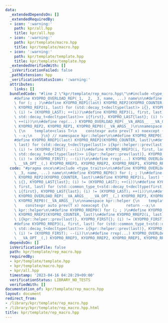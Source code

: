 ```yaml
---
data:
  _extendedDependsOn: []
  _extendedRequiredBy:
  - icon: ':warning:'
    path: kpr/all.hpp
    title: kpr/all.hpp
  - icon: ':warning:'
    path: kpr/template/macro.hpp
    title: kpr/template/macro.hpp
  - icon: ':warning:'
    path: kpr/template/template.hpp
    title: kpr/template/template.hpp
  _extendedVerifiedWith: []
  _isVerificationFailed: false
  _pathExtension: hpp
  _verificationStatusIcon: ':warning:'
  attributes:
    links: []
  bundledCode: "#line 2 \"kpr/template/rep_macro.hpp\"\n#include <type_traits>\n\n\
    #define KYOPRO_OVERLOAD_REP(_1, _2, _3, name, ...) name\n\n#define KYOPRO_REP0()\
    \ for (; ; )\n#define KYOPRO_REP1(last) KYOPRO_REP2(KYOPRO_COUNTER, last)\n#define\
    \ KYOPRO_REP2(i, last) for (std::decay_t<decltype(last)> i{}, KYOPRO_LAST{last};\
    \ (i) != (KYOPRO_LAST); ++(i))\n#define KYOPRO_REP3(i, first, last) for (std::common_type_t<std::decay_t<decltype(first)>,\
    \ std::decay_t<decltype(last)>> i{first}, KYOPRO_LAST{last}; (i) != (KYOPRO_LAST);\
    \ ++(i))\n\n#define rep(...) KYOPRO_OVERLOAD_REP(__VA_ARGS__ __VA_OPT__(,) KYOPRO_REP3,\
    \ KYOPRO_REP2, KYOPRO_REP1, KYOPRO_REP0)(__VA_ARGS__)\n\nnamespace kpr::helper\
    \ {\n    template<class T>\n    constexpr auto prev(T x) noexcept {\n        return\
    \ --x;\n    }\n} // namespace kpr::helper\n\n#define KYOPRO_RREP0() for (; ; )\n\
    #define KYOPRO_RREP1(last) KYOPRO_RREP2(KYOPRO_COUNTER, last)\n#define KYOPRO_RREP2(i,\
    \ last) for (std::decay_t<decltype(last)> i{kpr::helper::prev(last)}, KYOPRO_FIRST{};\
    \ (i) != (KYOPRO_FIRST); --(i))\n#define KYOPRO_RREP3(i, first, last) for (std::common_type_t<std::decay_t<decltype(first)>,\
    \ std::decay_t<decltype(last)>> i{kpr::helper::prev(last)}, KYOPRO_FIRST{kpr::helper::prev(first)};\
    \ (i) != (KYOPRO_FIRST); --(i))\n\n#define rrep(...) KYOPRO_OVERLOAD_REP(__VA_ARGS__\
    \ __VA_OPT__(,) KYOPRO_RREP3, KYOPRO_RREP2, KYOPRO_RREP1, KYOPRO_RREP0)(__VA_ARGS__)\n"
  code: "#pragma once\n#include <type_traits>\n\n#define KYOPRO_OVERLOAD_REP(_1, _2,\
    \ _3, name, ...) name\n\n#define KYOPRO_REP0() for (; ; )\n#define KYOPRO_REP1(last)\
    \ KYOPRO_REP2(KYOPRO_COUNTER, last)\n#define KYOPRO_REP2(i, last) for (std::decay_t<decltype(last)>\
    \ i{}, KYOPRO_LAST{last}; (i) != (KYOPRO_LAST); ++(i))\n#define KYOPRO_REP3(i,\
    \ first, last) for (std::common_type_t<std::decay_t<decltype(first)>, std::decay_t<decltype(last)>>\
    \ i{first}, KYOPRO_LAST{last}; (i) != (KYOPRO_LAST); ++(i))\n\n#define rep(...)\
    \ KYOPRO_OVERLOAD_REP(__VA_ARGS__ __VA_OPT__(,) KYOPRO_REP3, KYOPRO_REP2, KYOPRO_REP1,\
    \ KYOPRO_REP0)(__VA_ARGS__)\n\nnamespace kpr::helper {\n    template<class T>\n\
    \    constexpr auto prev(T x) noexcept {\n        return --x;\n    }\n} // namespace\
    \ kpr::helper\n\n#define KYOPRO_RREP0() for (; ; )\n#define KYOPRO_RREP1(last)\
    \ KYOPRO_RREP2(KYOPRO_COUNTER, last)\n#define KYOPRO_RREP2(i, last) for (std::decay_t<decltype(last)>\
    \ i{kpr::helper::prev(last)}, KYOPRO_FIRST{}; (i) != (KYOPRO_FIRST); --(i))\n\
    #define KYOPRO_RREP3(i, first, last) for (std::common_type_t<std::decay_t<decltype(first)>,\
    \ std::decay_t<decltype(last)>> i{kpr::helper::prev(last)}, KYOPRO_FIRST{kpr::helper::prev(first)};\
    \ (i) != (KYOPRO_FIRST); --(i))\n\n#define rrep(...) KYOPRO_OVERLOAD_REP(__VA_ARGS__\
    \ __VA_OPT__(,) KYOPRO_RREP3, KYOPRO_RREP2, KYOPRO_RREP1, KYOPRO_RREP0)(__VA_ARGS__)\n"
  dependsOn: []
  isVerificationFile: false
  path: kpr/template/rep_macro.hpp
  requiredBy:
  - kpr/template/template.hpp
  - kpr/template/macro.hpp
  - kpr/all.hpp
  timestamp: '2023-04-16 04:28:29+09:00'
  verificationStatus: LIBRARY_NO_TESTS
  verifiedWith: []
documentation_of: kpr/template/rep_macro.hpp
layout: document
redirect_from:
- /library/kpr/template/rep_macro.hpp
- /library/kpr/template/rep_macro.hpp.html
title: kpr/template/rep_macro.hpp
---
```

